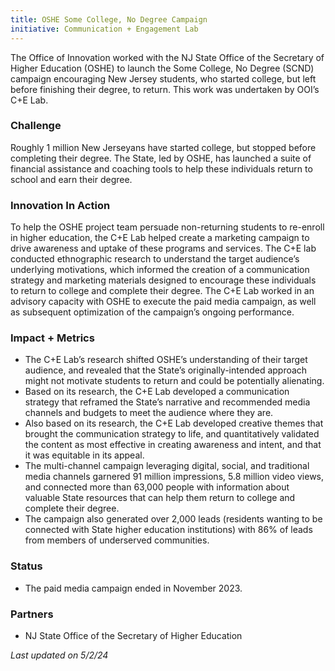 ```yaml
---
title: OSHE Some College, No Degree Campaign
initiative: Communication + Engagement Lab
---
```


The Office of Innovation worked with the NJ State Office of the Secretary of Higher Education (OSHE) to launch the Some College, No Degree (SCND) campaign encouraging New Jersey students, who started college, but left before finishing their degree, to return. This work was undertaken by OOI’s C+E Lab.

### Challenge

Roughly 1 million New Jerseyans have started college, but stopped before completing their degree. The State, led by OSHE, has launched a suite of financial assistance and coaching tools to help these individuals return to school and earn their degree.

### Innovation In Action

To help the OSHE project team persuade non-returning students to re-enroll in higher education, the C+E Lab helped create a marketing campaign to drive awareness and uptake of these programs and services. The C+E lab conducted ethnographic research to understand the target audience’s underlying motivations, which informed the creation of a communication strategy and marketing materials designed to encourage these individuals to return to college and complete their degree. The C+E Lab worked in an advisory capacity with OSHE to execute the paid media campaign, as well as subsequent optimization of the campaign’s ongoing performance.

### Impact \+ Metrics

* The C+E Lab’s research shifted OSHE’s understanding of their target audience, and revealed that the State’s originally-intended approach might not motivate students to return and could be potentially alienating.  
* Based on its research, the C+E Lab developed a communication strategy that reframed the State’s narrative and recommended media channels and budgets to meet the audience where they are.  
* Also based on its research, the C+E Lab developed creative themes that brought the communication strategy to life, and quantitatively validated the content as most effective in creating awareness and intent, and that it was equitable in its appeal.  
* The multi-channel campaign leveraging digital, social, and traditional media channels garnered 91 million impressions, 5.8 million video views, and connected more than 63,000 people with information about valuable State resources that can help them return to college and complete their degree.   
* The campaign also generated over 2,000 leads (residents wanting to be connected with State higher education institutions) with 86% of leads from members of underserved communities. 

### Status

* The paid media campaign ended in November 2023\. 

### Partners

* NJ State Office of the Secretary of Higher Education

*Last updated on 5/2/24*
